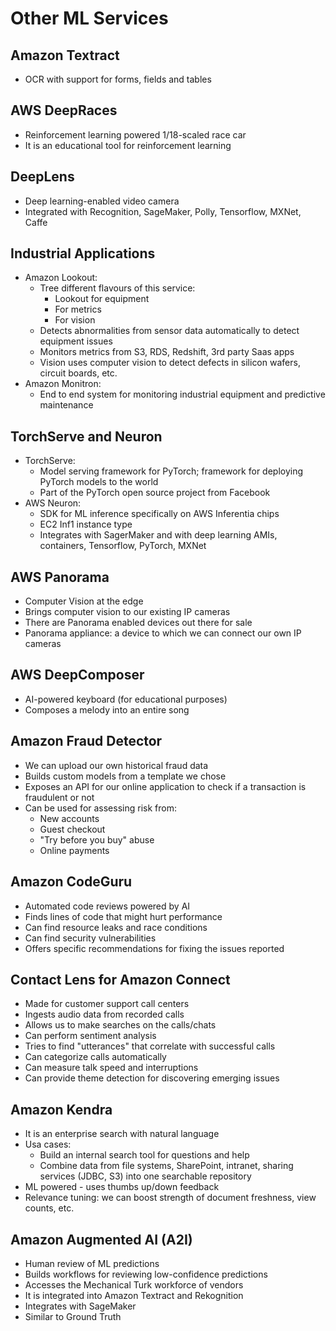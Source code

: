 # Other ML Services

## Amazon Textract

- OCR with support for  forms, fields and tables

## AWS DeepRaces

- Reinforcement learning powered 1/18-scaled race car
- It is an educational tool for reinforcement learning

## DeepLens

- Deep learning-enabled video camera
- Integrated with Recognition, SageMaker, Polly, Tensorflow, MXNet, Caffe

## Industrial Applications

- Amazon Lookout:
    - Tree different flavours of this service:
        - Lookout for equipment
        - For metrics
        - For vision
    - Detects abnormalities from sensor data automatically to detect equipment issues
    - Monitors metrics from S3, RDS, Redshift, 3rd party Saas apps
    - Vision uses computer vision to detect defects in silicon wafers, circuit boards, etc.
- Amazon Monitron:
    - End to end system for monitoring industrial equipment and predictive maintenance

## TorchServe and Neuron

- TorchServe:
    - Model serving framework for PyTorch; framework for deploying PyTorch models to the world
    - Part of the PyTorch open source project from Facebook
- AWS Neuron:
    - SDK for ML inference specifically on AWS Inferentia chips
    - EC2 Inf1 instance type
    - Integrates with SagerMaker and with deep learning AMIs, containers, Tensorflow, PyTorch, MXNet

## AWS Panorama

- Computer Vision at the edge
- Brings computer vision to our existing IP cameras
- There are Panorama enabled devices out there for sale
- Panorama appliance: a device to which we can connect our own IP cameras

## AWS DeepComposer

- AI-powered keyboard (for educational purposes)
- Composes a melody into an entire song

## Amazon Fraud Detector

- We can upload our own historical fraud data
- Builds custom models from a template we chose
- Exposes an API for our online application to check if a transaction is fraudulent or not
- Can be used for assessing risk from:
    - New accounts
    - Guest checkout
    - "Try before you buy" abuse
    - Online payments

## Amazon CodeGuru

- Automated code reviews powered by AI
- Finds lines of code that might hurt performance
- Can find resource leaks and race conditions
- Can find security vulnerabilities
- Offers specific recommendations for fixing the issues reported

## Contact Lens for Amazon Connect

- Made for customer support call centers
- Ingests audio data from recorded calls
- Allows us to make searches on the calls/chats
- Can perform sentiment analysis
- Tries to find "utterances" that correlate with successful calls
- Can categorize calls automatically
- Can measure talk speed and interruptions
- Can provide theme detection for discovering emerging issues

## Amazon Kendra

- It is an enterprise search with natural language
- Usa cases:
    - Build an internal search tool for questions and help
    - Combine data from file systems, SharePoint, intranet, sharing services (JDBC, S3) into one searchable repository
- ML powered - uses thumbs up/down feedback
- Relevance tuning: we can boost strength of document freshness, view counts, etc.

## Amazon Augmented AI (A2I)

- Human review of ML predictions
- Builds workflows for reviewing low-confidence predictions
- Accesses the Mechanical Turk workforce of vendors
- It is integrated into Amazon Textract and Rekognition
- Integrates with SageMaker
- Similar to Ground Truth
